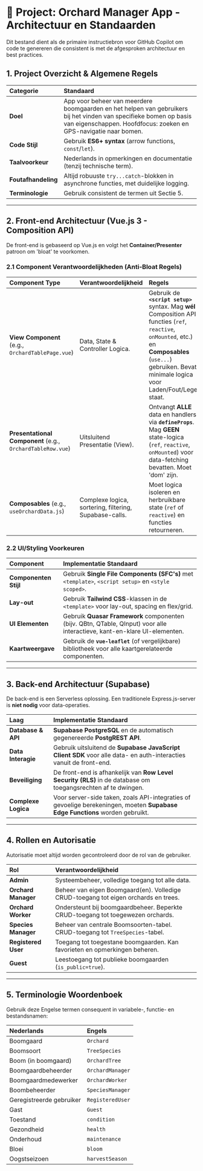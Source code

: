 # 🌳 Project: Orchard Manager App - Architectuur en Standaarden

Dit bestand dient als de primaire instructiebron voor GitHub Copilot om code te genereren die consistent is met de afgesproken architectuur en best practices.

## 1. Project Overzicht & Algemene Regels

| Categorie | Standaard |
| :--- | :--- |
| **Doel** | App voor beheer van meerdere boomgaarden en het helpen van gebruikers bij het vinden van specifieke bomen op basis van eigenschappen. Hoofdfocus: zoeken en GPS-navigatie naar bomen. |
| **Code Stijl** | Gebruik **ES6+ syntax** (arrow functions, `const`/`let`). |
| **Taalvoorkeur** | Nederlands in opmerkingen en documentatie (tenzij technische term). |
| **Foutafhandeling** | Altijd robuuste `try...catch`-blokken in asynchrone functies, met duidelijke logging. |
| **Terminologie** | Gebruik consistent de termen uit Sectie 5. |

---

## 2. Front-end Architectuur (Vue.js 3 - Composition API)

De front-end is gebaseerd op Vue.js en volgt het **Container/Presenter** patroon om 'bloat' te voorkomen.

### 2.1 Component Verantwoordelijkheden (Anti-Bloat Regels)

| Component Type | Verantwoordelijkheid | Regels |
| :--- | :--- | :--- |
| **View Component** (e.g., `OrchardTablePage.vue`) | Data, State & Controller Logica. | Gebruik de **`<script setup>`** syntax. Mag **wél** Composition API functies (`ref`, `reactive`, `onMounted`, etc.) en **Composables** (`use...`) gebruiken. Bevat minimale logica voor Laden/Fout/Lege staat. |
| **Presentational Component** (e.g., `OrchardTableRow.vue`) | Uitsluitend Presentatie (View). | Ontvangt **ALLE** data en handlers via **`defineProps`**. Mag **GEEN** state-logica (`ref`, `reactive`, `onMounted`) voor data-fetching bevatten. Moet 'dom' zijn. |
| **Composables** (e.g., `useOrchardData.js`) | Complexe logica, sortering, filtering, Supabase-calls. | Moet logica isoleren en herbruikbare state (`ref` of `reactive`) en functies retourneren. |

### 2.2 UI/Styling Voorkeuren

| Component | Implementatie Standaard |
| :--- | :--- |
| **Componenten Stijl** | Gebruik **Single File Components (SFC's)** met `<template>`, `<script setup>` en `<style scoped>`. |
| **Lay-out** | Gebruik **Tailwind CSS**-klassen in de `<template>` voor lay-out, spacing en flex/grid. |
| **UI Elementen** | Gebruik **Quasar Framework** componenten (bijv. QBtn, QTable, QInput) voor alle interactieve, kant-en-klare UI-elementen. |
| **Kaartweergave** | Gebruik de **`vue-leaflet`** (of vergelijkbare) bibliotheek voor alle kaartgerelateerde componenten. |

---

## 3. Back-end Architectuur (Supabase)

De back-end is een Serverless oplossing. Een traditionele Express.js-server is **niet nodig** voor data-operaties.

| Laag | Implementatie Standaard |
| :--- | :--- |
| **Database & API** | **Supabase PostgreSQL** en de automatisch gegenereerde **PostgREST API**. |
| **Data Interagie** | Gebruik uitsluitend de **Supabase JavaScript Client SDK** voor alle data- en auth-interacties vanuit de front-end. |
| **Beveiliging** | De front-end is afhankelijk van **Row Level Security (RLS)** in de database om toegangsrechten af te dwingen. |
| **Complexe Logica** | Voor server-side taken, zoals API-integraties of gevoelige berekeningen, moeten **Supabase Edge Functions** worden gebruikt. |

---

## 4. Rollen en Autorisatie

Autorisatie moet altijd worden gecontroleerd door de rol van de gebruiker.

| Rol | Verantwoordelijkheid |
| :--- | :--- |
| **Admin** | Systeembeheer, volledige toegang tot alle data. |
| **Orchard Manager** | Beheer van eigen Boomgaard(en). Volledige CRUD-toegang tot eigen orchards en trees. |
| **Orchard Worker** | Ondersteunt bij boomgaardbeheer. Beperkte CRUD-toegang tot toegewezen orchards. |
| **Species Manager** | Beheer van centrale Boomsoorten-tabel. CRUD-toegang tot `TreeSpecies`-tabel. |
| **Registered User** | Toegang tot toegestane boomgaarden. Kan favorieten en opmerkingen beheren. |
| **Guest** | Leestoegang tot publieke boomgaarden (`is_public=true`). |

---

## 5. Terminologie Woordenboek

Gebruik deze Engelse termen consequent in variabele-, functie- en bestandsnamen:

| Nederlands | Engels |
| :--- | :--- |
| Boomgaard | `Orchard` |
| Boomsoort | `TreeSpecies` |
| Boom (in boomgaard) | `OrchardTree` |
| Boomgaardbeheerder | `OrchardManager` |
| Boomgaardmedewerker | `OrchardWorker` |
| Boombeheerder | `SpeciesManager` |
| Geregistreerde gebruiker | `RegisteredUser` |
| Gast | `Guest` |
| Toestand | `condition` |
| Gezondheid | `health` |
| Onderhoud | `maintenance` |
| Bloei | `bloom` |
| Oogstseizoen | `harvestSeason` |